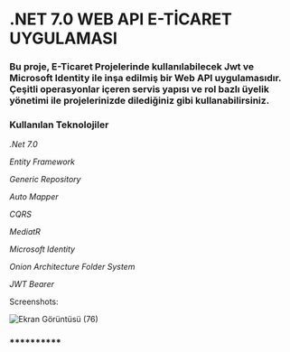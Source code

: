 # .NET 7.0 WEB API E-TİCARET UYGULAMASI


###  Bu proje, E-Ticaret Projelerinde kullanılabilecek Jwt ve Microsoft Identity ile inşa edilmiş bir Web API uygulamasıdır. Çeşitli operasyonlar içeren servis yapısı ve rol bazlı üyelik yönetimi ile projelerinizde dilediğiniz gibi kullanabilirsiniz.


### Kullanılan Teknolojiler


  *.Net 7.0*
  
  *Entity Framework* 
  
  *Generic Repository* 
  
  *Auto Mapper*
  
  *CQRS*
  
  *MediatR*
  
  *Microsoft Identity* 
  
  *Onion Architecture Folder System*

  *JWT Bearer*
  

  Screenshots:

    
![Ekran Görüntüsü (76)](https://github.com/gokhansobaci/.Net-7.0-WEB_API-E_Ticaret/assets/128411803/404cb742-a4f3-4732-a3d1-03b6f7c20fe8)

### **********



